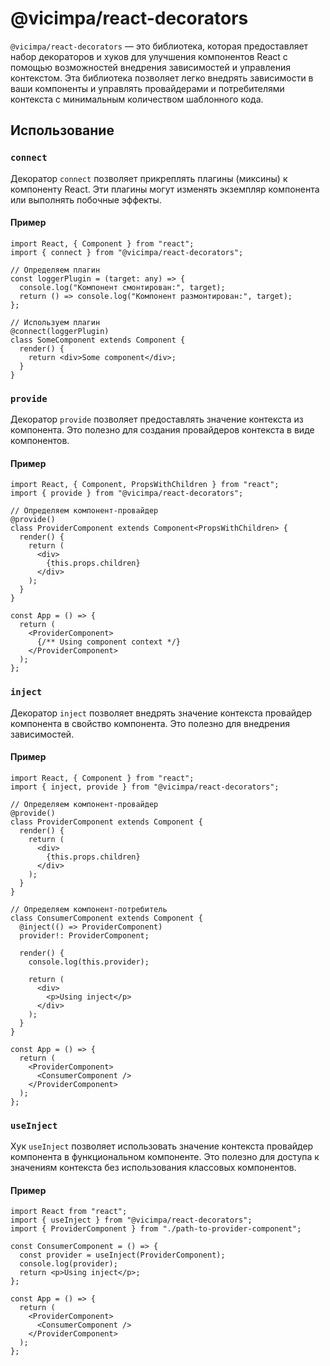 # @vicimpa/react-decorators

`@vicimpa/react-decorators` — это библиотека, которая предоставляет набор
декораторов и хуков для улучшения компонентов React с помощью возможностей
внедрения зависимостей и управления контекстом. Эта библиотека позволяет легко
внедрять зависимости в ваши компоненты и управлять провайдерами и потребителями
контекста с минимальным количеством шаблонного кода.

## Использование

### `connect`

Декоратор `connect` позволяет прикреплять плагины (миксины) к компоненту React.
Эти плагины могут изменять экземпляр компонента или выполнять побочные эффекты.

#### Пример

```tsx
import React, { Component } from "react";
import { connect } from "@vicimpa/react-decorators";

// Определяем плагин
const loggerPlugin = (target: any) => {
  console.log("Компонент смонтирован:", target);
  return () => console.log("Компонент размонтирован:", target);
};

// Используем плагин
@connect(loggerPlugin)
class SomeComponent extends Component {
  render() {
    return <div>Some component</div>;
  }
}
```

### `provide`

Декоратор `provide` позволяет предоставлять значение контекста из компонента.
Это полезно для создания провайдеров контекста в виде компонентов.

#### Пример

```tsx
import React, { Component, PropsWithChildren } from "react";
import { provide } from "@vicimpa/react-decorators";

// Определяем компонент-провайдер
@provide()
class ProviderComponent extends Component<PropsWithChildren> {
  render() {
    return (
      <div>
        {this.props.children}
      </div>
    );
  }
}

const App = () => {
  return (
    <ProviderComponent>
      {/** Using component context */}
    </ProviderComponent>
  );
};
```

### `inject`

Декоратор `inject` позволяет внедрять значение контекста провайдер компонента в
свойство компонента. Это полезно для внедрения зависимостей.

#### Пример

```tsx
import React, { Component } from "react";
import { inject, provide } from "@vicimpa/react-decorators";

// Определяем компонент-провайдер
@provide()
class ProviderComponent extends Component {
  render() {
    return (
      <div>
        {this.props.children}
      </div>
    );
  }
}

// Определяем компонент-потребитель
class ConsumerComponent extends Component {
  @inject(() => ProviderComponent)
  provider!: ProviderComponent;

  render() {
    console.log(this.provider);

    return (
      <div>
        <p>Using inject</p>
      </div>
    );
  }
}

const App = () => {
  return (
    <ProviderComponent>
      <ConsumerComponent />
    </ProviderComponent>
  );
};
```

### `useInject`

Хук `useInject` позволяет использовать значение контекста провайдер компонента в
функциональном компоненте. Это полезно для доступа к значениям контекста без
использования классовых компонентов.

#### Пример

```tsx
import React from "react";
import { useInject } from "@vicimpa/react-decorators";
import { ProviderComponent } from "./path-to-provider-component";

const ConsumerComponent = () => {
  const provider = useInject(ProviderComponent);
  console.log(provider);
  return <p>Using inject</p>;
};

const App = () => {
  return (
    <ProviderComponent>
      <ConsumerComponent />
    </ProviderComponent>
  );
};
```
